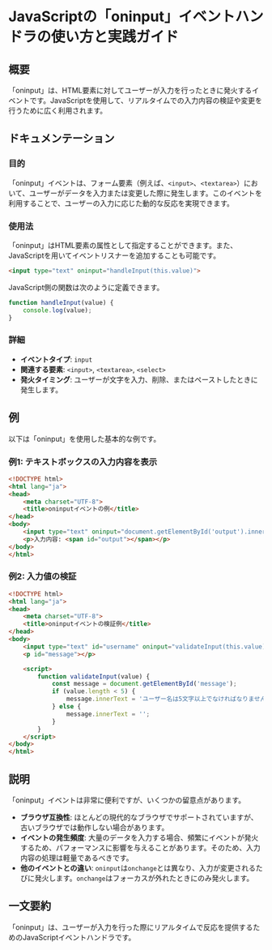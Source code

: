 <!--
Meta Description: # JavaScriptの「oninput」イベントハンドラの使い方と実践ガイド ## 概要 「oninput」は、HTML要素に対してユーザーが入力を行ったときに発火するイベントです。JavaScriptを使用して、リアルタイムでの入力内容の検証や変更を行うために広く利用されます。 ## ドキュメ...
Meta Keywords: oninput, html, value, input, message
-->

# JavaScriptの「oninput」イベントハンドラの使い方と実践ガイド

## 概要
「oninput」は、HTML要素に対してユーザーが入力を行ったときに発火するイベントです。JavaScriptを使用して、リアルタイムでの入力内容の検証や変更を行うために広く利用されます。

## ドキュメンテーション
### 目的
「oninput」イベントは、フォーム要素（例えば、`<input>`、`<textarea>`）において、ユーザーがデータを入力または変更した際に発生します。このイベントを利用することで、ユーザーの入力に応じた動的な反応を実現できます。

### 使用法
「oninput」はHTML要素の属性として指定することができます。また、JavaScriptを用いてイベントリスナーを追加することも可能です。

```html
<input type="text" oninput="handleInput(this.value)">
```

JavaScript側の関数は次のように定義できます。

```javascript
function handleInput(value) {
    console.log(value);
}
```

### 詳細
- **イベントタイプ**: `input`
- **関連する要素**: `<input>`, `<textarea>`, `<select>`
- **発火タイミング**: ユーザーが文字を入力、削除、またはペーストしたときに発生します。

## 例
以下は「oninput」を使用した基本的な例です。

### 例1: テキストボックスの入力内容を表示
```html
<!DOCTYPE html>
<html lang="ja">
<head>
    <meta charset="UTF-8">
    <title>oninputイベントの例</title>
</head>
<body>
    <input type="text" oninput="document.getElementById('output').innerText = this.value">
    <p>入力内容: <span id="output"></span></p>
</body>
</html>
```

### 例2: 入力値の検証
```html
<!DOCTYPE html>
<html lang="ja">
<head>
    <meta charset="UTF-8">
    <title>oninputイベントの検証例</title>
</head>
<body>
    <input type="text" id="username" oninput="validateInput(this.value)">
    <p id="message"></p>

    <script>
        function validateInput(value) {
            const message = document.getElementById('message');
            if (value.length < 5) {
                message.innerText = 'ユーザー名は5文字以上でなければなりません。';
            } else {
                message.innerText = '';
            }
        }
    </script>
</body>
</html>
```

## 説明
「oninput」イベントは非常に便利ですが、いくつかの留意点があります。

- **ブラウザ互換性**: ほとんどの現代的なブラウザでサポートされていますが、古いブラウザでは動作しない場合があります。
- **イベントの発生頻度**: 大量のデータを入力する場合、頻繁にイベントが発火するため、パフォーマンスに影響を与えることがあります。そのため、入力内容の処理は軽量であるべきです。
- **他のイベントとの違い**: `oninput`は`onchange`とは異なり、入力が変更されるたびに発火します。`onchange`はフォーカスが外れたときにのみ発火します。

## 一文要約
「oninput」は、ユーザーが入力を行った際にリアルタイムで反応を提供するためのJavaScriptイベントハンドラです。